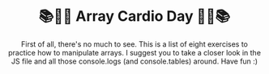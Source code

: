  <!-- Nome do projeto -->
 <h1 align="center">📚📖🧾 Array Cardio Day 🧾📖📚</h1>

 <!-- Descriçao do projeto -->
 <p align="center">First of all, there's no much to see. This is a list of eight exercises to practice how to manipulate arrays. I suggest you to take a closer look in the JS file and all those console.logs (and console.tables) around. Have fun :)</p>
<br>
